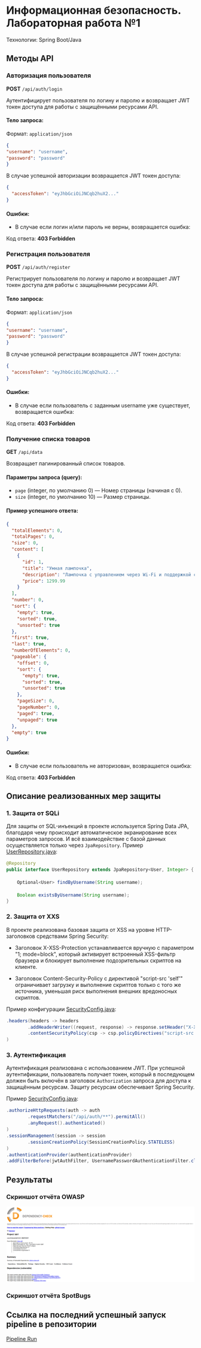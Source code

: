 # Информационная безопасность. Лабораторная работа №1

Технологии: Spring Boot/Java

## Методы API

### Авторизация пользователя

**POST** `/api/auth/login`

Аутентифицирует пользователя по логину и паролю и возвращает JWT токен доступа для работы с защищёнными ресурсами API.

#### Тело запроса:

Формат: `application/json`
```json
{
"username": "username",
"password": "password"
}
```

В случае успешной авторизации возвращается JWT токен доступа:
```json
{
  "accessToken": "eyJhbGciOiJNCqb2huX2..."
}
```

#### Ошибки:

- В случае если логин и/или пароль не верны, возвращается ошибка:

Код ответа: **403 Forbidden**

### Регистрация пользователя

**POST** `/api/auth/register`

Регистрирует пользователя по логину и паролю и возвращает JWT токен доступа для работы с защищёнными ресурсами API.

#### Тело запроса:

Формат: `application/json`
```json
{
"username": "username",
"password": "password"
}
```

В случае успешной регистрации возвращается JWT токен доступа:
```json
{
  "accessToken": "eyJhbGciOiJNCqb2huX2..."
}
```

#### Ошибки:

- В случае если пользователь с заданным username уже существует, возвращается ошибка:

Код ответа: **403 Forbidden**

### Получение списка товаров

**GET** `/api/data`

Возвращает пагинированный список товаров.

#### Параметры запроса (query):

- `page` (integer, по умолчанию 0) — Номер страницы (начиная с 0).
- `size` (integer, по умолчанию 10) — Размер страницы.

#### Пример успешного ответа:
```json
{
  "totalElements": 0,
  "totalPages": 0,
  "size": 0,
  "content": [
    {
      "id": 1,
      "title": "Умная лампочка",
      "description": "Лампочка с управлением через Wi-Fi и поддержкой смартфонов",
      "price": 1299.99
    }
  ],
  "number": 0,
  "sort": {
    "empty": true,
    "sorted": true,
    "unsorted": true
  },
  "first": true,
  "last": true,
  "numberOfElements": 0,
  "pageable": {
    "offset": 0,
    "sort": {
      "empty": true,
      "sorted": true,
      "unsorted": true
    },
    "pageSize": 0,
    "pageNumber": 0,
    "paged": true,
    "unpaged": true
  },
  "empty": true
}
```

#### Ошибки:

- В случае если пользователь не авторизован, возвращается ошибка:

Код ответа: **403 Forbidden**

## Описание реализованных мер защиты

### 1. Защита от SQLi

Для защиты от SQL-инъекций в проекте используется Spring Data JPA, благодаря чему происходит автоматическое экранирование всех параметров запросов. И всё взаимодействие с базой данных осуществляется только через `JpaRepository`.
Пример [UserRepository.java](src/main/java/com/k1ndcat/lab1/repository/UserRepository.java):
```java
@Repository
public interface UserRepository extends JpaRepository<User, Integer> {

    Optional<User> findByUsername(String username);

    Boolean existsByUsername(String username);
}
```

### 2. Защита от XXS

В проекте реализована базовая защита от XSS на уровне HTTP-заголовков средствами Spring Security:

* Заголовок X-XSS-Protection устанавливается вручную с параметром "1; mode=block", который активирует встроенный XSS-фильтр браузера и блокирует выполнение подозрительных скриптов на клиенте.

* Заголовок Content-Security-Policy с директивой "script-src 'self'" ограничивает загрузку и выполнение скриптов только с того же источника, уменьшая риск выполнения внешних вредоносных скриптов.

Пример конфигурации [SecurityConfig.java](src/main/java/com/k1ndcat/lab1/config/SecurityConfig.java):
```java
.headers(headers -> headers
        .addHeaderWriter((request, response) -> response.setHeader("X-XSS-Protection", "1; mode=block"))
        .contentSecurityPolicy(csp -> csp.policyDirectives("script-src 'self'"))
)
```

### 3. Аутентификация

Аутентификация реализована с использованием JWT. При успешной аутентификации, пользователь получает токен, который в последующем должен быть включён в заголовок `Authorization` запроса для доступа к защищённым ресурсам. Защиту ресурсам обеспечивает Spring Security.

Пример [SecurityConfig.java](src/main/java/com/k1ndcat/lab1/config/SecurityConfig.java):
```java
.authorizeHttpRequests(auth -> auth
        .requestMatchers("/api/auth/**").permitAll()
        .anyRequest().authenticated()
)
.sessionManagement(session -> session
        .sessionCreationPolicy(SessionCreationPolicy.STATELESS)
)
.authenticationProvider(authenticationProvider)
.addFilterBefore(jwtAuthFilter, UsernamePasswordAuthenticationFilter.class);
```

## Результаты

### Скриншот отчёта OWASP
![img.png](results/owasp.png)

### Скриншот отчёта SpotBugs


## Ссылка на последний успешный запуск pipeline в репозитории

[Pipeline Run](https://github.com/k1nd-cat/information-security-itmo/actions/runs/18327147067)